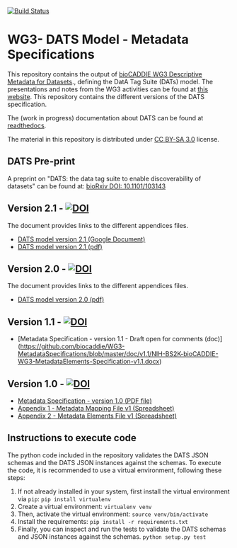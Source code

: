 [![Build Status](https://travis-ci.org/biocaddie/WG3-MetadataSpecifications.svg?branch=master)](https://travis-ci.org/biocaddie/WG3-MetadataSpecifications/)

# WG3- DATS Model - Metadata Specifications
This repository contains the output of [bioCADDIE WG3 Descriptive Metadata for Datasets](https://biocaddie.org/group/working-group/working-group-3-descriptive-metadata-datasets)., defining the DatA Tag Suite (DATs) model.
The presentations and notes from the WG3 activities can be found at [this website](https://biocaddie.org/workgroup-3-group-links). This repository contains the different versions of the DATS specification.

The (work in progress) documentation about DATS can be found at [readthedocs](http://wg3-metadataspecifications.readthedocs.io).

The material in this repository is distributed under [CC BY-SA 3.0](http://creativecommons.org/licenses/by-sa/3.0/) license.

## DATS Pre-print

A preprint on "DATS: the data tag suite to enable discoverability of datasets" can be found at: [bioRxiv DOI: 10.1101/103143 ](https://doi.org/10.1101/103143 )

## Version 2.1 - [![DOI](https://zenodo.org/badge/doi/10.5281/zenodo.62024.svg)](http://dx.doi.org/10.5281/zenodo.62024)

The document provides links to the different appendices files.

* [DATS model version 2.1 (Google Document)](https://docs.google.com/document/d/1hVcYRleE6-dFfn7qbF9Bv1Ohs1kTF6a8OwWUvoZlDto/edit?usp=sharing)
* [DATS model version 2.1 (pdf)](https://github.com/biocaddie/WG3-MetadataSpecifications/blob/master/doc/v2.1/DataMedDATSspecificationv2.1-NIH-BD2KbioCADDIE.pdf)



## Version 2.0 - [![DOI](https://zenodo.org/badge/doi/10.5281/zenodo.54010.svg)](http://dx.doi.org/10.5281/zenodo.54010)

The document provides links to the different appendices files.

* [DATS model version 2.0 (pdf)](https://github.com/biocaddie/WG3-MetadataSpecifications/blob/master/doc/v2.0/DataMedDATSspecificationv2-NIHDB2KbioCADDIE.pdf)

## Version 1.1 - [![DOI](https://zenodo.org/badge/doi/10.5281/zenodo.53078.svg)](http://dx.doi.org/10.5281/zenodo.53078)


* [Metadata Specification - version 1.1 - Draft open for comments (doc)] (https://github.com/biocaddie/WG3-MetadataSpecifications/blob/master/doc/v1.1/NIH-BS2K-bioCADDIE-WG3-MetadataElements-Specification-v1.1.docx) 

## Version 1.0 - [![DOI](https://zenodo.org/badge/doi/10.5281/zenodo.28019.svg)](http://dx.doi.org/10.5281/zenodo.28019)


* [Metadata Specification - version 1.0 (PDF file)](https://github.com/biocaddie/WG3-MetadataSpecifications/blob/master/doc/v1.0/WG3MetadataSpecificationv1-NIH-BD2K-bioCADDIE-DataDiscoveryIndex.pdf)
* [Appendix 1 - Metadata Mapping File v1 (Spreadsheet)](https://github.com/biocaddie/WG3-MetadataSpecifications/blob/master/doc/v1.0/AppendixI-WG3MetadataMappingFilev1-NIH-BD2K-bioCADDIE-DataDiscoveryIndex.xlsx)
* [Appendix 2 - Metadata Elements File v1 (Spreadsheet)](https://github.com/biocaddie/WG3-MetadataSpecifications/blob/master/doc/v1.0/AppendixII-WG3MetadataElementsFilev1-NIH-BD2K-bioCADDIE-DataDiscoveryIndex.xlsx)

## Instructions to execute code

The python code included in the repository validates the DATS JSON schemas and the DATS JSON instances against the schemas.
To execute the code, it is recommended to use a virtual environment, following these steps:

1. If not already installed in your system, first install the virtual environment via `pip`:
   `pip install virtualenv`
2. Create a virtual environment:
   `virtualenv venv`
3. Then, activate the virtual environment:
  `source venv/bin/activate`
4. Install the requirements:
  `pip install -r requirements.txt`
5. Finally, you can inspect and run the tests to validate the DATS schemas and JSON instances against the schemas.
   `python setup.py test`








